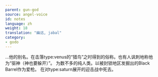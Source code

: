 ```yaml
---
parent: gun-god
source: angel-voice
id: notes
language: zh
weight: 18
translation: "幽远, jabal"
category:
- godo
---
```


…他的别名。在击落type:venus的“猎鸟”之时得到的俗称。也有人讽刺地称他为“驱神（神也要躲开）”。
为数不多的纯人类。以被封锁地区发掘出的Black Barrel作为爱枪。
在对type:saturn展开的迎击战中死去。
